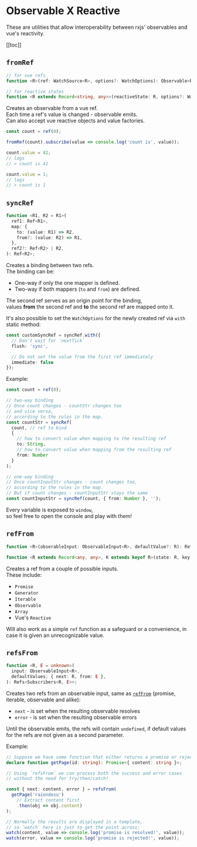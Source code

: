 # Observable X Reactive

These are utilities that allow interoperability between rxjs' observables and vue's reactivity.

[[toc]]

## `fromRef`

```ts
// for vue refs
function <R>(ref: WatchSource<R>, options?: WatchOptions): Observable<R>;

// for reactive states
function <R extends Record<string, any>>(reactiveState: R, options?: WatchOptions): Observable<R>;
```

Creates an observable from a vue ref.\
Each time a ref's value is changed - observable emits.\
Can also accept vue reactive objects and value factories.

```ts
const count = ref(0);

fromRef(count).subscribe(value => console.log('count is', value));

count.value = 42;
// logs
// > count is 42

count.value = 1;
// logs
// > count is 1
```

## `syncRef`

```ts
function <R1, R2 = R1>(
  ref1: Ref<R1>,
  map: {
    to: (value: R1) => R2,
    from?: (value: R2) => R1,
  },
  ref2?: Ref<R2> | R2,
): Ref<R2>;
```

Creates a binding between two refs.\
The binding can be:
- One-way if only the one mapper is defined.
- Two-way if both mappers (`to` and `from`) are defined.

The second ref serves as an origin point for the binding,\
values **from** the second ref and **to** the second ref are mapped onto it.

It's also possible to set the `WatchOptions` for the newly created ref via `with` static method:

```ts
const customSyncRef = syncRef.with({
  // Don't wait for `nextTick`
  flush: 'sync',

  // Do not set the value from the first ref immediately
  immediate: false
});
```

Example:

```ts
const count = ref(0);

// two-way binding
// Once count changes - countStr changes too
// and vice versa,
// according to the rules in the map.
const countStr = syncRef(
  count, // ref to bind
  {
    // how to convert value when mapping to the resulting ref
    to: String,
    // how to convert value when mapping from the resulting ref
    from: Number
  }
);

// one-way binding
// Once countInputStr changes - count changes too,
// according to the rules in the map.
// But if count changes - countInputStr stays the same
const countInputStr = syncRef(count, { from: Number }, '');
```

Every variable is exposed to `window`,\
so feel free to open the console and play with them!

<ClientOnly>
  <SyncRef/>
</ClientOnly>

## `refFrom`

```ts
function <R>(obserableInput: ObservableInput<R>, defaultValue?: R): Ref<UnwrapRef<R>>;

function <R extends Record<any, any>, K extends keyof R>(state: R, key: K): Ref<UnwrapRef<R[K]>>;
```

Creates a ref from a couple of possible inputs.\
These include:
- `Promise`
- `Generator`
- `Iterable`
- `Observable`
- `Array`
- Vue's `Reactive`

Will also work as a simple `ref` function as a safeguard or a convenience, in case it is given an unrecognizable value.

## `refsFrom`

```ts
function <R, E = unknown>(
  input: ObservableInput<R>,
  defaultValues: { next: R, from: E },
): Refs<Subscribers<R, E>>;
```

Creates two refs from an observable input, same as [`refFrom`](#reffrom) (promise, iterable, observable and alike):
- `next` - is set when the resulting observable resolves
- `error` - is set when the resulting observable errors

Until the observable emits, the refs will contain `undefined`,
if default values for the refs are not given as a second parameter.

Example:
```ts
// Suppose we have some function that either returns a promise or rejects it:
declare function getPage(id: string): Promise<{ content: string }>;

// Using `refsFrom` we can process both the success and error cases
// without the need for try/then/catch!

const { next: content, error } = refsFrom(
  getPage('raiondesu')
    // Extract content first
    .then(obj => obj.content)
);

// Normally the results are displayed in a template,
// so `watch` here is just to get the point across:
watch(content, value => console.log('promise is resolved!', value));
watch(error, value => console.log('promise is rejected!', value));
```
